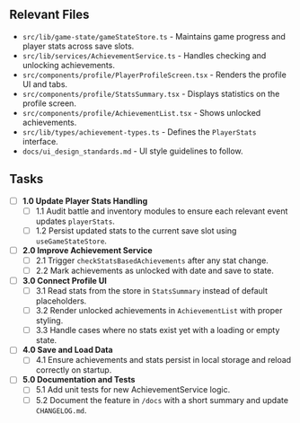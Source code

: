 ## Relevant Files
- `src/lib/game-state/gameStateStore.ts` - Maintains game progress and player stats across save slots.
- `src/lib/services/AchievementService.ts` - Handles checking and unlocking achievements.
- `src/components/profile/PlayerProfileScreen.tsx` - Renders the profile UI and tabs.
- `src/components/profile/StatsSummary.tsx` - Displays statistics on the profile screen.
- `src/components/profile/AchievementList.tsx` - Shows unlocked achievements.
- `src/lib/types/achievement-types.ts` - Defines the `PlayerStats` interface.
- `docs/ui_design_standards.md` - UI style guidelines to follow.

## Tasks
- [ ] **1.0 Update Player Stats Handling**
  - [ ] 1.1 Audit battle and inventory modules to ensure each relevant event updates `playerStats`.
  - [ ] 1.2 Persist updated stats to the current save slot using `useGameStateStore`.
- [ ] **2.0 Improve Achievement Service**
  - [ ] 2.1 Trigger `checkStatsBasedAchievements` after any stat change.
  - [ ] 2.2 Mark achievements as unlocked with date and save to state.
- [ ] **3.0 Connect Profile UI**
  - [ ] 3.1 Read stats from the store in `StatsSummary` instead of default placeholders.
  - [ ] 3.2 Render unlocked achievements in `AchievementList` with proper styling.
  - [ ] 3.3 Handle cases where no stats exist yet with a loading or empty state.
- [ ] **4.0 Save and Load Data**
  - [ ] 4.1 Ensure achievements and stats persist in local storage and reload correctly on startup.
- [ ] **5.0 Documentation and Tests**
  - [ ] 5.1 Add unit tests for new AchievementService logic.
  - [ ] 5.2 Document the feature in `/docs` with a short summary and update `CHANGELOG.md`.
